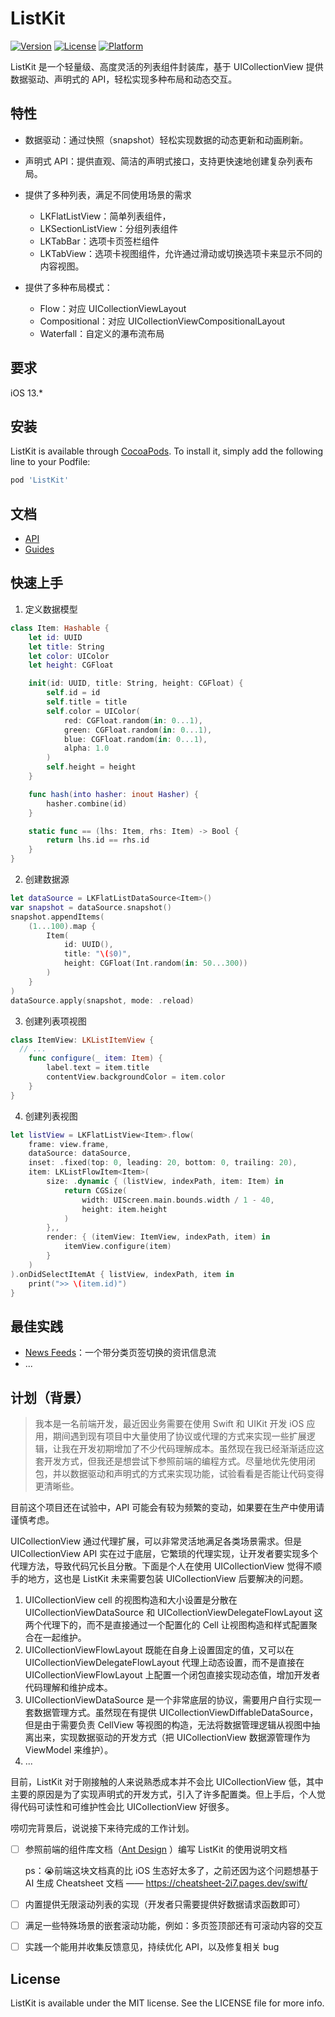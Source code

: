 # ListKit

[![Version](https://img.shields.io/cocoapods/v/ListKit.svg?style=flat)](https://cocoapods.org/pods/ListKit)
[![License](https://img.shields.io/cocoapods/l/ListKit.svg?style=flat)](https://cocoapods.org/pods/ListKit)
[![Platform](https://img.shields.io/cocoapods/p/ListKit.svg?style=flat)](https://cocoapods.org/pods/ListKit)

ListKit 是一个轻量级、高度灵活的列表组件封装库，基于 UICollectionView 提供数据驱动、声明式的 API，轻松实现多种布局和动态交互。

## 特性

- 数据驱动：通过快照（snapshot）轻松实现数据的动态更新和动画刷新。
- 声明式 API：提供直观、简洁的声明式接口，支持更快速地创建复杂列表布局。
- 提供了多种列表，满足不同使用场景的需求

  - LKFlatListView：简单列表组件，
  - LKSectionListView：分组列表组件
  - LKTabBar：选项卡页签栏组件
  - LKTabView：选项卡视图组件，允许通过滑动或切换选项卡来显示不同的内容视图。

- 提供了多种布局模式：

  - Flow：对应 UICollectionViewLayout
  - Compositional：对应 UICollectionViewCompositionalLayout
  - Waterfall：自定义的瀑布流布局

## 要求

iOS 13.*

## 安装

ListKit is available through [CocoaPods](https://cocoapods.org). To install
it, simply add the following line to your Podfile:

```ruby
pod 'ListKit'
```

## 文档

- [API](https://listkit.pages.dev/documentation/listkit)
- [Guides](./docs/guides/zh/README.md)

## 快速上手

1. 定义数据模型

  ```swift
  class Item: Hashable {
      let id: UUID
      let title: String
      let color: UIColor
      let height: CGFloat

      init(id: UUID, title: String, height: CGFloat) {
          self.id = id
          self.title = title
          self.color = UIColor(
              red: CGFloat.random(in: 0...1),
              green: CGFloat.random(in: 0...1),
              blue: CGFloat.random(in: 0...1),
              alpha: 1.0
          )
          self.height = height
      }

      func hash(into hasher: inout Hasher) {
          hasher.combine(id)
      }

      static func == (lhs: Item, rhs: Item) -> Bool {
          return lhs.id == rhs.id
      }
  }
  ```

2. 创建数据源

  ```swift
  let dataSource = LKFlatListDataSource<Item>()
  var snapshot = dataSource.snapshot()
  snapshot.appendItems(
      (1...100).map {
          Item(
              id: UUID(),
              title: "\($0)",
              height: CGFloat(Int.random(in: 50...300))
          )
      }
  )
  dataSource.apply(snapshot, mode: .reload)
  ```

3. 创建列表项视图

  ```swift
  class ItemView: LKListItemView {
    // ...
      func configure(_ item: Item) {
          label.text = item.title
          contentView.backgroundColor = item.color
      }
  }
  ```

4. 创建列表视图

  ```swift
  let listView = LKFlatListView<Item>.flow(
      frame: view.frame,
      dataSource: dataSource,
      inset: .fixed(top: 0, leading: 20, bottom: 0, trailing: 20),
      item: LKListFlowItem<Item>(
          size: .dynamic { (listView, indexPath, item: Item) in
              return CGSize(
                  width: UIScreen.main.bounds.width / 1 - 40,
                  height: item.height
              )
          },,
          render: { (itemView: ItemView, indexPath, item) in
              itemView.configure(item)
          }
      )
  ).onDidSelectItemAt { listView, indexPath, item in
      print(">> \(item.id)")
  }
  ```

## 最佳实践

- [News Feeds](./Example/ListKit/Application/NewsHomeController.swift)：一个带分类页签切换的资讯信息流
- ...

## 计划（背景）

> 我本是一名前端开发，最近因业务需要在使用 Swift 和 UIKit 开发 iOS 应用，期间遇到现有项目中大量使用了协议或代理的方式来实现一些扩展逻辑，让我在开发初期增加了不少代码理解成本。虽然现在我已经渐渐适应这套开发方式，但我还是想尝试下参照前端的编程方式。尽量地优先使用闭包，并以数据驱动和声明式的方式来实现功能，试验看看是否能让代码变得更清晰些。

目前这个项目还在试验中，API 可能会有较为频繁的变动，如果要在生产中使用请谨慎考虑。

UICollectionView 通过代理扩展，可以非常灵活地满足各类场景需求。但是 UICollectionView API 实在过于底层，它繁琐的代理实现，让开发者要实现多个代理方法，导致代码冗长且分散。下面是个人在使用 UICollectionView 觉得不顺手的地方，这也是 ListKit 未来需要包装 UICollectionView 后要解决的问题。

1. UICollectionView cell 的视图构造和大小设置是分散在 UICollectionViewDataSource 和 UICollectionViewDelegateFlowLayout 这两个代理下的，而不是直接通过一个配置化的 Cell 让视图构造和样式配置聚合在一起维护。
2. UICollectionViewFlowLayout 既能在自身上设置固定的值，又可以在 UICollectionViewDelegateFlowLayout 代理上动态设置，而不是直接在 UICollectionViewFlowLayout 上配置一个闭包直接实现动态值，增加开发者代码理解和维护成本。
3. UICollectionViewDataSource 是一个非常底层的协议，需要用户自行实现一套数据管理方式。虽然现在有提供 UICollectionViewDiffableDataSource，但是由于需要负责 CellView 等视图的构造，无法将数据管理逻辑从视图中抽离出来，实现数据驱动的开发方式（把 UICollectionView 数据源管理作为 ViewModel 来维护）。
4. ...

目前，ListKit 对于刚接触的人来说熟悉成本并不会比 UICollectionView 低，其中主要的原因是为了实现声明式的开发方式，引入了许多配置类。但上手后，个人觉得代码可读性和可维护性会比 UICollectionView 好很多。

唠叨完背景后，说说接下来待完成的工作计划。

- [ ] 参照前端的组件库文档（[Ant Design](https://ant.design/components/table-cn) ）编写 ListKit 的使用说明文档

    ps：😭前端这块文档真的比 iOS 生态好太多了，之前还因为这个问题想基于 AI 生成 Cheatsheet 文档 —— https://cheatsheet-2i7.pages.dev/swift/

- [ ] 内置提供无限滚动列表的实现（开发者只需要提供好数据请求函数即可）
- [ ] 满足一些特殊场景的嵌套滚动功能，例如：多页签顶部还有可滚动内容的交互
- [ ] 实践一个能用并收集反馈意见，持续优化 API，以及修复相关 bug

## License

ListKit is available under the MIT license. See the LICENSE file for more info.
